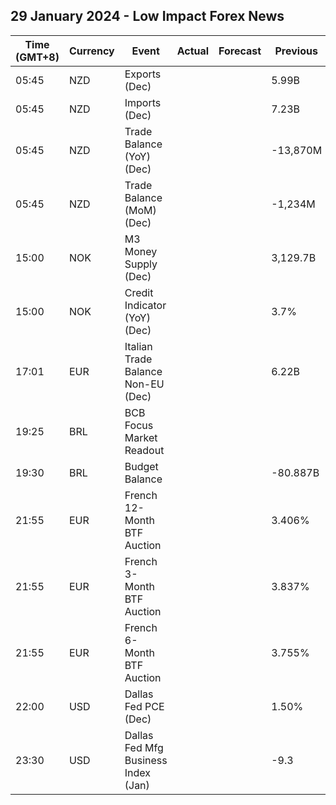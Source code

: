 ## 29 January 2024 - Low Impact Forex News

| Time (GMT+8) | Currency | Event | Actual | Forecast | Previous |
|------|----------|-------|--------|----------|----------|
| 05:45 | NZD | Exports (Dec) |  |  | 5.99B |
| 05:45 | NZD | Imports (Dec) |  |  | 7.23B |
| 05:45 | NZD | Trade Balance (YoY) (Dec) |  |  | -13,870M |
| 05:45 | NZD | Trade Balance (MoM) (Dec) |  |  | -1,234M |
| 15:00 | NOK | M3 Money Supply (Dec) |  |  | 3,129.7B |
| 15:00 | NOK | Credit Indicator (YoY) (Dec) |  |  | 3.7% |
| 17:01 | EUR | Italian Trade Balance Non-EU (Dec) |  |  | 6.22B |
| 19:25 | BRL | BCB Focus Market Readout |  |  |  |
| 19:30 | BRL | Budget Balance |  |  | -80.887B |
| 21:55 | EUR | French 12-Month BTF Auction |  |  | 3.406% |
| 21:55 | EUR | French 3-Month BTF Auction |  |  | 3.837% |
| 21:55 | EUR | French 6-Month BTF Auction |  |  | 3.755% |
| 22:00 | USD | Dallas Fed PCE (Dec) |  |  | 1.50% |
| 23:30 | USD | Dallas Fed Mfg Business Index (Jan) |  |  | -9.3 |
